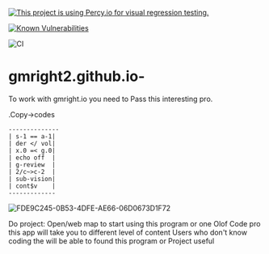 [![This project is using Percy.io for visual regression testing.](https://percy.io/static/images/percy-badge.svg)](https://percy.io/Gmright2/Gmright2-)

<a href="https://snyk.io/test/github/gmright2/gmright2.github.io-?targetFile=Gmright/Milestones/MiniTerm.csproj"><img src="https://snyk.io/test/github/gmright2/gmright2.github.io-/badge.svg?targetFile=Gmright/Milestones/MiniTerm.csproj" alt="Known Vulnerabilities" data-canonical-src="https://snyk.io/test/github/gmright2/gmright2.github.io-?targetFile=Gmright/Milestones/MiniTerm.csproj" style="max-width:100%;"></a>

![CI](https://github.com/gmright2/gmright2.github.io-/workflows/CI/badge.svg?branch=circleci-project-setup)

# gmright2.github.io-
 To work with gmright.io you need to 
Pass this interesting pro.


.Copy->codes 
 

    --------------
    | s-1 == a-1|
    | der </ vol|
    | x.0 =< g.0|
    | echo off  |
    | g-review  |
    | 2/c~>c-2  |
    | sub-vision|
    | cont$v    |
    -------------

![FDE9C245-0B53-4DFE-AE66-06D0673D1F72](https://user-images.githubusercontent.com/59498844/75740404-23fc2680-5ccd-11ea-8fa9-64bc13e7dede.jpeg)


Do project:
Open/web map to start using this program or one Olof 
Code pro this app will take you to different level of content 
Users who don't know coding the will be able to found this program or 
Project useful 


